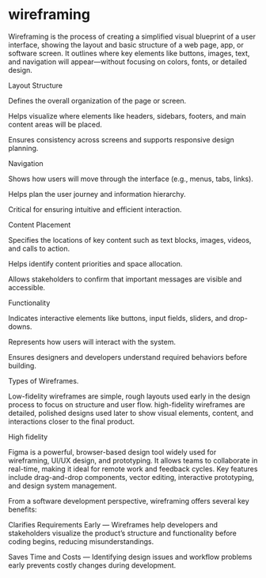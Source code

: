 # wireframing

Wireframing is the process of creating a simplified visual blueprint of a user interface, showing the layout and basic structure of a web page, app, or software screen. It outlines where key elements like buttons, images, text, and navigation will appear—without focusing on colors, fonts, or detailed design.

Layout Structure

Defines the overall organization of the page or screen.

Helps visualize where elements like headers, sidebars, footers, and main content areas will be placed.

Ensures consistency across screens and supports responsive design planning.

Navigation

Shows how users will move through the interface (e.g., menus, tabs, links).

Helps plan the user journey and information hierarchy.

Critical for ensuring intuitive and efficient interaction.

Content Placement

Specifies the locations of key content such as text blocks, images, videos, and calls to action.

Helps identify content priorities and space allocation.

Allows stakeholders to confirm that important messages are visible and accessible.

Functionality

Indicates interactive elements like buttons, input fields, sliders, and drop-downs.

Represents how users will interact with the system.

Ensures designers and developers understand required behaviors before building.

Types of Wireframes.

Low-fidelity wireframes are simple, rough layouts used early in the design process to focus on structure and user flow.
 high-fidelity wireframes are detailed, polished designs used later to show visual elements, content, and interactions closer to the final product.

 High fidelity

 Figma is a powerful, browser-based design tool widely used for wireframing, UI/UX design, and prototyping. It allows teams to collaborate in real-time, making it ideal for remote work and feedback cycles. Key features include drag-and-drop components, vector editing, interactive prototyping, and design system management. 

 From a software development perspective, wireframing offers several key benefits:

Clarifies Requirements Early — Wireframes help developers and stakeholders visualize the product’s structure and functionality before coding begins, reducing misunderstandings.

Saves Time and Costs — Identifying design issues and workflow problems early prevents costly changes during development.